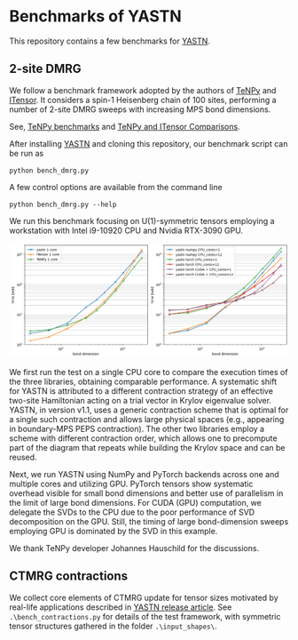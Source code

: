# Benchmarks of YASTN

This repository contains a few benchmarks for [YASTN](https://github.com/yastn/yastn).

## 2-site DMRG

We follow a benchmark framework adopted by the authors of [TeNPy](https://github.com/tenpy/tenpy) and [ITensor](https://github.com/ITensor/ITensors.jl). It considers a spin-1 Heisenberg chain of 100 sites, performing a number of 2-site DMRG sweeps with increasing MPS bond dimensions.

See, [TeNPy benchmarks](https://github.com/tenpy/tenpy_benchmarks) and [TeNPy and ITensor Comparisons](
https://itensor.github.io/ITensorBenchmarks.jl/dev/tenpy_itensor/index.html).

After installing [YASTN](https://github.com/yastn/yastn) and cloning this repository, our benchmark script can be run as
```
python bench_dmrg.py
```
A few control options are available from the command line
```
python bench_dmrg.py --help
```

We run this benchmark focusing on U(1)-symmetric tensors employing a workstation with Intel i9-10920 CPU and Nvidia RTX-3090 GPU.

![alt text](https://github.com/yastn/benchmarks/blob/main/results_dmrg/bench.png?raw=true)


We first run the test on a single CPU core to compare the execution times of the three libraries, obtaining comparable performance. A systematic shift for YASTN is attributed to a different contraction strategy of an effective two-site Hamiltonian acting on a trial vector in Krylov eigenvalue solver.
YASTN, in version v1.1, uses a generic contraction scheme that is optimal for a single such contraction and allows large physical spaces (e.g., appearing in boundary-MPS PEPS contraction).
The other two libraries employ a scheme with different contraction order, which allows one to precompute part of the diagram that repeats while building the Krylov space and can be reused.

Next, we run YASTN using NumPy and PyTorch backends across one and multiple cores and utilizing GPU. PyTorch tensors show systematic overhead visible for small bond dimensions and better use of parallelism in the limit of large bond dimensions. For CUDA (GPU) computation, we delegate the SVDs to the CPU due to the poor performance of SVD decomposition on the GPU. Still, the timing of large bond-dimension sweeps employing GPU is dominated by the SVD in this example.

We thank TeNPy developer Johannes Hauschild for the discussions.

## CTMRG contractions

We collect core elements of CTMRG update for tensor sizes motivated by real-life applications described in [YASTN release article](https://arxiv.org/abs/2405.12196). See `.\bench_contractions.py` for details of the test framework, with symmetric tensor structures gathered in the folder `.\input_shapes\`.
